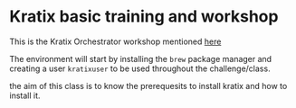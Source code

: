 # Kratix basic training and workshop

This is the Kratix Orchestrator workshop mentioned [here](https://docs.kratix.io/workshop/intro)

The environment will start by installing the `brew` package manager and creating a user `kratixuser` to be used throughout the challenge/class. 

the aim of this class is to know the prerequesits to install kratix and how to install it. 